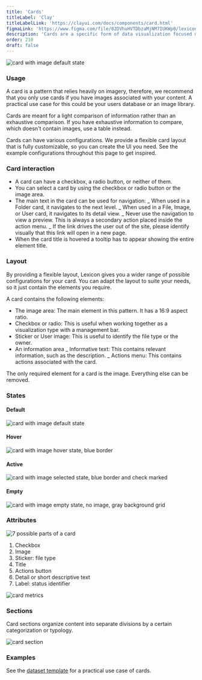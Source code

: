 ```yaml
---
title: 'Cards'
titleLabel: 'Clay'
titleLabelLink: 'https://clayui.com/docs/components/card.html'
figmaLink: 'https://www.figma.com/file/02DVhuHVTDbzaMjNM7IUKWp0/lexicon?node-id=6026%3A914 '
description: 'Cards are a specific form of data visualization focused mainly on displaying images.'
order: 210
draft: false
---
```


![card with image default state](/images/lexicon/CardImage.jpg)

### Usage

A card is a pattern that relies heavily on imagery, therefore, we recommend that you only use cards if you have images associated with your content. A practical use case for this could be your users database or an image library.

Cards are meant for a light comparison of information rather than an exhaustive comparison. If you have exhaustive information to compare, which doesn't contain images, use a table instead.

Cards can have various configurations. We provide a flexible card layout that is fully customizable, so you can create the UI you need. See the example configurations throughout this page to get inspired.

### Card interaction

-   A card can have a checkbox, a radio button, or neither of them.
-   You can select a card by using the checkbox or radio button or the image area.
-   The main text in the card can be used for navigation:
    _ When used in a Folder card, it navigates to the next level.
    _ When used in a File, Image, or User card, it navigates to its detail view.
    _ Never use the navigation to view a preview. This is always a secondary action placed inside the action menu.
    _ If the link drives the user out of the site, please identify visually that this link will open in a new page.
-   When the card title is hovered a tooltip has to appear showing the entire element title.

### Layout

By providing a flexible layout, Lexicon gives you a wider range of possible configurations for your card. You can adapt the layout to suite your needs, so it just contain the elements you require.

A card contains the following elements:

-   The image area: The main element in this pattern. It has a 16:9 aspect ratio.
-   Checkbox or radio: This is useful when working together as a visualization type with a management bar.
-   Sticker or User image: This is useful to identify the file type or the owner.
-   An information area
    _ Informative text: This contains relevant information, such as the description.
    _ Actions menu: This contains actions associated with the card.

The only required element for a card is the image. Everything else can be removed.

### States

#### Default

![card with image default state](/images/lexicon/CardImage.jpg)

#### Hover

![card with image hover state, blue border](/images/lexicon/CardImageHover.jpg)

#### Active

![card with image selected state, blue border and check marked](/images/lexicon/CardImageActive.jpg)

#### Empty

![card with image empty state, no image, gray background grid](/images/lexicon/CardImageEmpty.jpg)

### Attributes

![7 possible parts of a card](/images/lexicon/CardParts.jpg)

1. Checkbox
2. Image
3. Sticker: file type
4. Title
5. Actions button
6. Detail or short descriptive text
7. Label: status identifier

![card metrics](/images/lexicon/CardMetrics.jpg)

### Sections

Card sections organize content into separate divisions by a certain categorization or typology.

![card section](/images/lexicon/CardViewGroupSeparator.png)

### Examples

See the [dataset template](./../../Templates/dataset-template) for a practical use case of cards.
